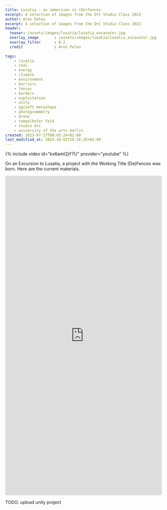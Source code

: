 ```yaml
---
title: Lusatia - an immersion in (De)Fences
excerpt: A selection of images from the D+C Studio Class 2023
author: Aron Petau
excerpt: A selection of images from the D+C Studio Class 2023
header:
  teaser: /assets/images/lusatia/lusatia_excavator.jpg
  overlay_image       : /assets/images/lusatia/lusatia_excavator.jpg
  overlay_filter      : 0.2
  credit              : Aron Petau
  
tags:
    - lusatia
    - coal
    - energy
    - climate
    - environment
    - barriers
    - fences
    - borders
    - exploitation
    - unity
    - agisoft metashape
    - photogrammetry
    - drone
    - tempelhofer feld
    - studio d+c
    - university of the arts berlin
created: 2023-07-27T00:03:24+02:00
last_modified_at: 2023-10-01T20:16:35+02:00
---
```


{% include video id="kx6amt2jY7U" provider="youtube" %}

On an Excursion to Lusatia, a project with the Working Title (De)Fences was born.
Here are the current materials.

<iframe width="100%" height="1024" frameborder="0" allow="xr-spatial-tracking; gyroscope; accelerometer" allowfullscreen scrolling="no" src="https://kuula.co/share/collection/7F22J?logo=1&info=1&fs=1&vr=0&zoom=1&autop=5&autopalt=1&thumbs=3&alpha=0.60"></iframe>

TODO: upload unity project
